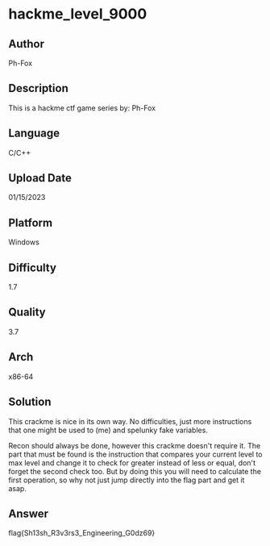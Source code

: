 # hackme_level_9000

## Author
Ph-Fox

## Description
This is a hackme ctf game series by: Ph-Fox

## Language
C/C++

## Upload Date
01/15/2023

## Platform
Windows

## Difficulty
1.7

## Quality
3.7

## Arch
x86-64

## Solution
This crackme is nice in its own way. No difficulties, just more instructions that one might be used to (me) and spelunky fake variables.

Recon should always be done, however this crackme doesn't require it. The part that must be found is the instruction that compares your current level to max level and change it to check for greater instead of less or equal, don't forget the second check too. But by doing this you will need to calculate the first operation, so why not just jump directly into the flag part and get it asap.

## Answer
flag{Sh13sh_R3v3rs3_Engineering_G0dz69}
